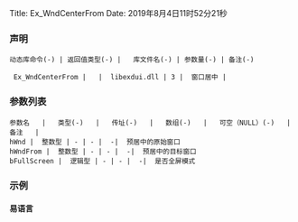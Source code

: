 Title: Ex_WndCenterFrom
Date: 2019年8月4日11时52分21秒

### 声明


```table
动态库命令(-) | 返回值类型(-) |   库文件名(-) | 参数量(-) | 备注(-)

 Ex_WndCenterFrom |   |  libexdui.dll | 3 |  窗口居中 | 
```


### 参数列表

```table
参数名   |   类型(-)   |   传址(-)   |   数组(-)   |   可空（NULL）(-)   |   备注   |
hWnd |  整数型 | - | - |  -|  预居中的原始窗口
hWndFrom |  整数型 | - | - |  -|  预居中的目标窗口
bFullScreen |  逻辑型 | - | - |  -|  是否全屏模式
```




### 示例
#### 易语言
```c

```